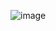 ![image](https://github.com/pavelkorolko/TMS_AnOnL_17_Lesson_7/assets/76661163/2523edb8-db2b-4618-9d59-89399d74aa1e)
